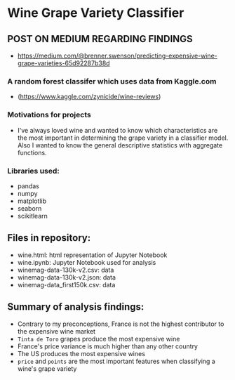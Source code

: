 # Wine Grape Variety Classifier

## POST ON MEDIUM REGARDING FINDINGS
- https://medium.com/@brenner.swenson/predicting-expensive-wine-grape-varieties-65d92287b38d

### A random forest classifer which uses data from Kaggle.com 
- (https://www.kaggle.com/zynicide/wine-reviews)


### Motivations for projects
- I've always loved wine and wanted to know which characteristics are the most important in determining the grape variety in a classifier model. Also I wanted to know the general descriptive statistics with aggregate functions.

### Libraries used: 
- pandas 
- numpy 
- matplotlib 
- seaborn 
- scikitlearn

## Files in repository:
- wine.html: html representation of Jupyter Notebook
- wine.ipynb: Jupyter Notebook used for analysis
- winemag-data-130k-v2.csv: data
- winemag-data-130k-v2.json: data
- winemag-data_first150k.csv: data

## Summary of analysis findings:
- Contrary to my preconceptions, France is not the highest contributor to the expensive wine market
- `Tinta de Toro` grapes produce the most expensive wine
- France's price variance is much higher than any other country
- The US produces the most expensive wines
- `price` and `points` are the most important features when classifying a wine's grape variety
